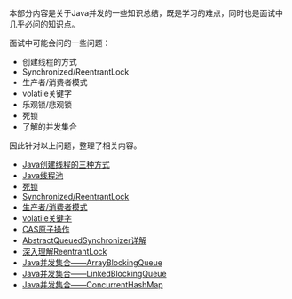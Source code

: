 

本部分内容是关于Java并发的一些知识总结，既是学习的难点，同时也是面试中几乎必问的知识点。

面试中可能会问的一些问题：

- 创建线程的方式
- Synchronized/ReentrantLock 
- 生产者/消费者模式
- volatile关键字
- 乐观锁/悲观锁
- 死锁
- 了解的并发集合

因此针对以上问题，整理了相关内容。



- [Java创建线程的三种方式](/java/concurrence/CreateThread.md)
- [Java线程池](/java/concurrence/thread-pool.md)
- [死锁](/java/concurrence/deadlock.md)
- [Synchronized/ReentrantLock](/java/concurrence/synchronized-reentrantlock.md)
- [生产者/消费者模式](/java/concurrence/producer-consumer.md)
- [volatile关键字](/java/concurrence/volatile.md)
- [CAS原子操作](/java/concurrence/CAS.md)
- [AbstractQueuedSynchronizer详解](/java/concurrence/AbstractQueuedSynchronizer.md)
- [深入理解ReentrantLock](/java/concurrence/ReentrantLock.md)
- [Java并发集合——ArrayBlockingQueue](/java/concurrence/ArrayBlockingQueue.md)
- [Java并发集合——LinkedBlockingQueue](/java/concurrence/LinkedBlockingQueue.md)
- [Java并发集合——ConcurrentHashMap](/java/concurrence/ConcurrentHashMap.md)